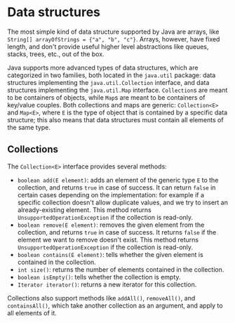 # Data structures

The most simple kind of data structure supported by Java are arrays, like `String[] arrayOfStrings = {"a", "b", "c"}`. Arrays, however, have fixed length, and don't provide useful higher level abstractions like queues, stacks, trees, etc., out of the box.

Java supports more advanced types of data structures, which are categorized in two families, both located in the `java.util` package: data structures implementing the `java.util.Collection` interface, and data structures implementing the `java.util.Map` interface. `Collection`s are meant to be containers of objects, while `Map`s are meant to be containers of key/value couples. Both collections and maps are generic: `Collection<E>` and `Map<E>`, where `E` is the type of object that is contained by a specific data structure; this also means that data structures must contain all elements of the same type.


## Collections

The `Collection<E>` interface provides several methods:
- `boolean add(E element)`: adds an element of the generic type `E` to the collection, and returns `true` in case of success. It can return `false` in certain cases depending on the implementation: for example if a specific collection doesn't allow duplicate values, and we try to insert an already-existing element. This method returns `UnsupportedOperationException` if the collection is read-only.
- `boolean remove(E element)`: removes the given element from the collection, and returns `true` in case of success. It returns `false` if the element we want to remove doesn't exist. This method returns `UnsupportedOperationException` if the collection is read-only.
- `boolean contains(E element)`: tells whether the given element is contained in the collection.
- `int size()`: returns the number of elements contained in the collection.
- `boolean isEmpty()`: tells whether the collection is empty.
- `Iterator iterator()`: returns a new iterator for this collection.

Collections also support methods like `addAll()`, `removeAll()`, and `containsAll()`, which take another collection as an argument, and apply to all elements of it.



